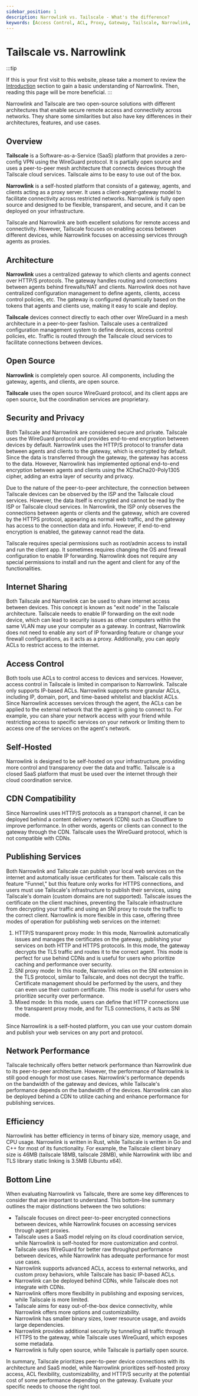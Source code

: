 ```yaml
---
sidebar_position: 1
description: Narrowlink vs. Tailscale - What's the difference?
keywords: [Access Control, ACL, Proxy, Gateway, Tailscale, Narrowlink, VPN, WireGuard, Self-Hosted, Open Source, Security, Privacy, Internet Sharing, CDN, Publish Services, Network Performance, Efficiency]
---
```



# Tailscale vs. Narrowlink

:::tip

If this is your first visit to this website, please take a moment to review the [Introduction](/docs/intro) section to gain a basic understanding of Narrowlink. Then, reading this page will be more beneficial.
:::


Narrowlink and Tailscale are two open-source solutions with different architectures that enable secure remote access and connectivity across networks. They share some similarities but also have key differences in their architectures, features, and use cases.

## Overview

**Tailscale** is a Software-as-a-Service (SaaS) platform that provides a zero-config VPN using the WireGuard protocol. It is partially open source and uses a peer-to-peer mesh architecture that connects devices through the Tailscale cloud services. Tailscale aims to be easy to use out of the box.

**Narrowlink** is a self-hosted platform that consists of a gateway, agents, and clients acting as a proxy server. It uses a client-agent-gateway model to facilitate connectivity across restricted networks. Narrowlink is fully open source and designed to be flexible, transparent, and secure, and it can be deployed on your infrastructure.

Tailscale and Narrowlink are both excellent solutions for remote access and connectivity. However, Tailscale focuses on enabling access between different devices, while Narrowlink focuses on accessing services through agents as proxies.

## Architecture

**Narrowlink** uses a centralized gateway to which clients and agents connect over HTTP/S protocols. The gateway handles routing and connections between agents behind firewalls/NAT and clients. Narrowlink does not have centralized configuration management to define agents, clients, access control policies, etc. The gateway is configured dynamically based on the tokens that agents and clients use, making it easy to scale and deploy.

**Tailscale** devices connect directly to each other over WireGuard in a mesh architecture in a peer-to-peer fashion. Tailscale uses a centralized configuration management system to define devices, access control policies, etc. Traffic is routed through the Tailscale cloud services to facilitate connections between devices.

## Open Source

**Narrowlink** is completely open source. All components, including the gateway, agents, and clients, are open source.

**Tailscale** uses the open source WireGuard protocol, and its client apps are open source, but the coordination services are proprietary.

## Security and Privacy

Both Tailscale and Narrowlink are considered secure and private. Tailscale uses the WireGuard protocol and provides end-to-end encryption between devices by default. Narrowlink uses the HTTP/S protocol to transfer data between agents and clients to the gateway, which is encrypted by default. Since the data is transferred through the gateway, the gateway has access to the data. However, Narrowlink has implemented optional end-to-end encryption between agents and clients using the XChaCha20-Poly1305 cipher, adding an extra layer of security and privacy.

Due to the nature of the peer-to-peer architecture, the connection between Tailscale devices can be observed by the ISP and the Tailscale cloud services. However, the data itself is encrypted and cannot be read by the ISP or Tailscale cloud services. In Narrowlink, the ISP only observes the connections between agents or clients and the gateway, which are covered by the HTTPS protocol, appearing as normal web traffic, and the gateway has access to the connection data and info. However, if end-to-end encryption is enabled, the gateway cannot read the data.

Tailscale requires special permissions such as root/admin access to install and run the client app. It sometimes requires changing the OS and firewall configuration to enable IP forwarding. Narrowlink does not require any special permissions to install and run the agent and client for any of the functionalities.

## Internet Sharing

Both Tailscale and Narrowlink can be used to share internet access between devices. This concept is known as "exit node" in the Tailscale architecture. Tailscale needs to enable IP forwarding on the exit node device, which can lead to security issues as other computers within the same VLAN may use your computer as a gateway. In contrast, Narrowlink does not need to enable any sort of IP forwarding feature or change your firewall configurations, as it acts as a proxy. Additionally, you can apply ACLs to restrict access to the internet.

## Access Control

Both tools use ACLs to control access to devices and services. However, access control in Tailscale is limited in comparison to Narrowlink. Tailscale only supports IP-based ACLs. Narrowlink supports more granular ACLs, including IP, domain, port, and time-based whitelist and blacklist ACLs. Since Narrowlink accesses services through the agent, the ACLs can be applied to the external network that the agent is going to connect to. For example, you can share your network access with your friend while restricting access to specific services on your network or limiting them to access one of the services on the agent's network.

## Self-Hosted

Narrowlink is designed to be self-hosted on your infrastructure, providing more control and transparency over the data and traffic. Tailscale is a closed SaaS platform that must be used over the internet through their cloud coordination service.

## CDN Compatibility

Since Narrowlink uses HTTP/S protocols as a transport channel, it can be deployed behind a content delivery network (CDN) such as Cloudflare to improve performance. In other words, agents or clients can connect to the gateway through the CDN. Tailscale uses the WireGuard protocol, which is not compatible with CDNs.

## Publishing Services

Both Narrowlink and Tailscale can publish your local web services on the internet and automatically issue certificates for them. Tailscale calls this feature "Funnel," but this feature only works for HTTPS connections, and users must use Tailscale's infrastructure to publish their services, using Tailscale's domain (custom domains are not supported). Tailscale issues the certificate on the client machines, preventing the Tailscale infrastructure from decrypting your traffic and using an SNI proxy to route the traffic to the correct client. Narrowlink is more flexible in this case, offering three modes of operation for publishing web services on the internet:

1.  HTTP/S transparent proxy mode: In this mode, Narrowlink automatically issues and manages the certificates on the gateway, publishing your services on both HTTP and HTTPS protocols. In this mode, the gateway decrypts the TLS traffic and routes it to the correct agent. This mode is perfect for use behind CDNs and is useful for users who prioritize caching and performance over security.
2.  SNI proxy mode: In this mode, Narrowlink relies on the SNI extension in the TLS protocol, similar to Tailscale, and does not decrypt the traffic. Certificate management should be performed by the users, and they can even use their custom certificate. This mode is useful for users who prioritize security over performance.
3.  Mixed mode: In this mode, users can define that HTTP connections use the transparent proxy mode, and for TLS connections, it acts as SNI mode.

Since Narrowlink is a self-hosted platform, you can use your custom domain and publish your web services on any port and protocol.

## Network Performance

Tailscale technically offers better network performance than Narrowlink due to its peer-to-peer architecture. However, the performance of Narrowlink is still good enough for most use cases. Narrowlink's performance depends on the bandwidth of the gateway and devices, while Tailscale's performance depends on the bandwidth of the devices. Narrowlink can also be deployed behind a CDN to utilize caching and enhance performance for publishing services.

## Efficiency

Narrowlink has better efficiency in terms of binary size, memory usage, and CPU usage. Narrowlink is written in Rust, while Tailscale is written in Go and C++ for most of its functionality. For example, the Tailscale client binary size is 46MB (tailscale 18MB, tailscale 28MB), while Narrowlink with libc and TLS library static linking is 3.5MB (Ubuntu x64).

## Bottom Line

When evaluating Narrowlink vs Tailscale, there are some key differences to consider that are important to understand. This bottom-line summary outlines the major distinctions between the two solutions:

-   Tailscale focuses on direct peer-to-peer encrypted connections between devices, while Narrowlink focuses on accessing services through agent proxies.
-   Tailscale uses a SaaS model relying on its cloud coordination service, while Narrowlink is self-hosted for more customization and control.
-   Tailscale uses WireGuard for better raw throughput performance between devices, while Narrowlink has adequate performance for most use cases.
-   Narrowlink supports advanced ACLs, access to external networks, and custom proxy behaviors, while Tailscale has basic IP-based ACLs.
-   Narrowlink can be deployed behind CDNs, while Tailscale does not integrate with CDNs.
-   Narrowlink offers more flexibility in publishing and exposing services, while Tailscale is more limited.
-   Tailscale aims for easy out-of-the-box device connectivity, while Narrowlink offers more options and customizability.
-   Narrowlink has smaller binary sizes, lower resource usage, and avoids large dependencies.
-   Narrowlink provides additional security by tunneling all traffic through HTTPS to the gateway, while Tailscale uses WireGuard, which exposes some metadata.
-   Narrowlink is fully open source, while Tailscale is partially open source.

In summary, Tailscale prioritizes peer-to-peer device connections with its architecture and SaaS model, while Narrowlink prioritizes self-hosted proxy access, ACL flexibility, customizability, and HTTP/S security at the potential cost of some performance depending on the gateway. Evaluate your specific needs to choose the right tool.


